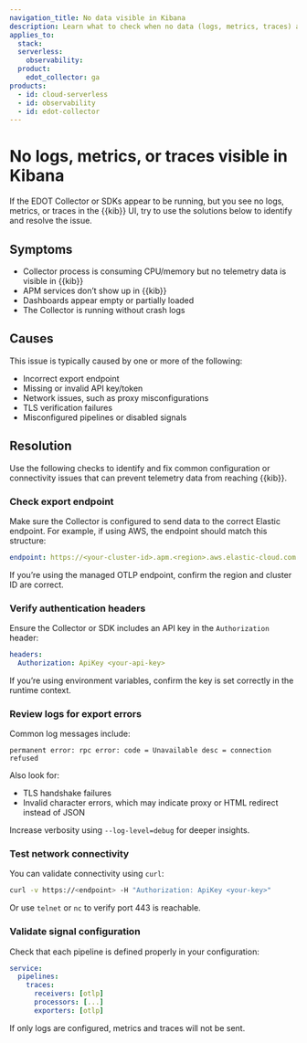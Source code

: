 ```yaml
---
navigation_title: No data visible in Kibana
description: Learn what to check when no data (logs, metrics, traces) appears in Kibana after setting up EDOT.
applies_to:
  stack:
  serverless:
    observability:
  product:
    edot_collector: ga
products:
  - id: cloud-serverless
  - id: observability
  - id: edot-collector
---
```


# No logs, metrics, or traces visible in Kibana

If the EDOT Collector or SDKs appear to be running, but you see no logs, metrics, or traces in the {{kib}} UI, try to use the solutions below to identify and resolve the issue. 

## Symptoms

* Collector process is consuming CPU/memory but no telemetry data is visible in {{kib}}
* APM services don’t show up in {{kib}}
* Dashboards appear empty or partially loaded
* The Collector is running without crash logs

## Causes

This issue is typically caused by one or more of the following:

* Incorrect export endpoint
* Missing or invalid API key/token
* Network issues, such as proxy misconfigurations
* TLS verification failures
* Misconfigured pipelines or disabled signals

## Resolution

Use the following checks to identify and fix common configuration or connectivity issues that can prevent telemetry data from reaching {{kib}}.

### Check export endpoint

Make sure the Collector is configured to send data to the correct Elastic endpoint. For example, if using AWS, the endpoint should match this structure:

```yaml
endpoint: https://<your-cluster-id>.apm.<region>.aws.elastic-cloud.com:443
```

If you’re using the managed OTLP endpoint, confirm the region and cluster ID are correct.

### Verify authentication headers

Ensure the Collector or SDK includes an API key in the `Authorization` header:

```yaml
headers:
  Authorization: ApiKey <your-api-key>
```

If you’re using environment variables, confirm the key is set correctly in the runtime context.

### Review logs for export errors

Common log messages include:

```
permanent error: rpc error: code = Unavailable desc = connection refused
```

Also look for:

* TLS handshake failures
* Invalid character errors, which may indicate proxy or HTML redirect instead of JSON

Increase verbosity using `--log-level=debug` for deeper insights. <!--Refer to [Enable debug logging]() for more information.-->

### Test network connectivity

You can validate connectivity using `curl`:

```bash
curl -v https://<endpoint> -H "Authorization: ApiKey <your-key>"
```

Or use `telnet` or `nc` to verify port 443 is reachable.

<!--### Check proxy environment variables

Ensure environment variables are correctly set in your deployment. Refer to [EDOT proxy settings]() for more information relevant to your configuration.

In Kubernetes or container environments, pass these as `env:` entries.
-->

### Validate signal configuration

Check that each pipeline is defined properly in your configuration:

```yaml
service:
  pipelines:
    traces:
      receivers: [otlp]
      processors: [...]
      exporters: [otlp]
```

If only logs are configured, metrics and traces will not be sent.